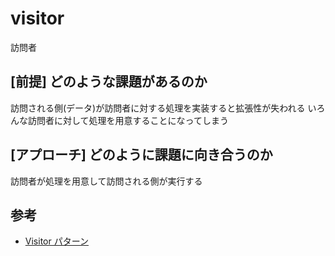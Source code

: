 # visitor

訪問者

## [前提] どのような課題があるのか
訪問される側(データ)が訪問者に対する処理を実装すると拡張性が失われる
いろんな訪問者に対して処理を用意することになってしまう

## [アプローチ] どのように課題に向き合うのか
訪問者が処理を用意して訪問される側が実行する

## 参考
- [Visitor パターン](https://www.techscore.com/tech/DesignPattern/Visitor.html/)
